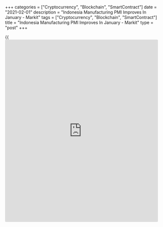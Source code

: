 +++
categories = ["Cryptocurrency", "Blockchain", "SmartContract"]
date = "2021-02-01"
description = "Indonesia Manufacturing PMI Improves In January - Markit"
tags = ["Cryptocurrency", "Blockchain", "SmartContract"]
title = "Indonesia Manufacturing PMI Improves In January - Markit"
type = "post"
+++

{{<iframe id="large-banner" src="https://www.bounty.group/#slide=22.0" width="100%" height="600" scrolling="no" style="border: 0px solid rgb(216, 221, 230); border-radius: 3px;">}}

The manufacturing sector in Indonesia continued to expand in January,
and at a faster pace, the latest survey from Markit Economics revealed
on Monday with a seasonally adjusted PMI score of 52.2.

That's up from 51.3 in December and it moves further above the boom-or-
bust line of 50 that separates expansion from contraction.

Individually, new order growth accelerated, while output rose at a near-
record pace. Business confidence reached a four-year high.

Suppliers' delivery times lengthened to the greatest extent since May
2020, with restrictions due to COVID-19, issues with shipping and raw
material shortages all contributing to delays in January.

For comments and feedback [contact](https://www.playgroundfx.com/contact/): editorial@rtt[news](https://www.letsplayfx.com/blog/forex-news-website/).com

[Economic News][1]

 **What parts of the world are seeing the best (and worst) economic
performances lately? Click[here][2] to check out our [Econ Scorecard][2]
and find out! See up-to-the-moment [ranking](https://www.playgroundfx.com/blog/crypto-exchange-ranking/)s for the best and worst
performers in [GDP][3], [unemployment rate][4], [inflation][5] and much
more.**

   1. www.rtt[news](https://www.letsplayfx.com/blog/forex-news-website/).com/Content/EconomicNews.aspx
   2. www.rtt[news](https://www.letsplayfx.com/blog/forex-news-website/).com/economic-scorecard/world-rank/retail-sales/highest-performance.aspx
   3. www.rtt[news](https://www.letsplayfx.com/blog/forex-news-website/).com/economic-scorecard/world-rank/GDP/highest-performance.aspx
   4. www.rtt[news](https://www.letsplayfx.com/blog/forex-news-website/).com/economic-scorecard/world-rank/unemployment-rate/lowest-performance.aspx
   5. www.rtt[news](https://www.letsplayfx.com/blog/forex-news-website/).com/economic-scorecard/world-rank/CPI/highest-performance.aspx